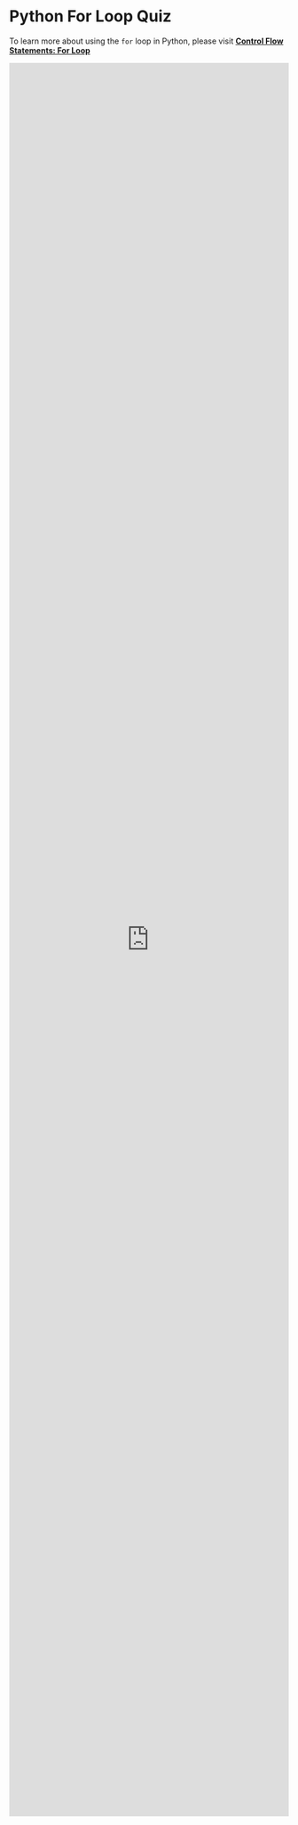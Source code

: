 # Python For Loop Quiz

To learn more about using the `for` loop in Python, please visit **[Control Flow Statements: For Loop](../docs/control-flow.md#531-for-loop)**

<iframe src="https://docs.google.com/forms/d/e/1FAIpQLSeZJ5GdqAvP8lmDKEISeRRvq-E7J10pTvoY5QMPoykg2bUwRA/viewform?embedded=true" width="100%" height="3156" frameborder="0" marginheight="0" marginwidth="0">Loading…</iframe>

<script async src="https://pagead2.googlesyndication.com/pagead/js/adsbygoogle.js?client=ca-pub-1602443888929206"
     crossorigin="anonymous"></script>
<!-- display square -->
<ins class="adsbygoogle"
     style="display:block"
     data-ad-client="ca-pub-1602443888929206"
     data-ad-slot="9845543342"
     data-ad-format="auto"
     data-full-width-responsive="true"></ins>
<script>
     (adsbygoogle = window.adsbygoogle || []).push({});
</script>